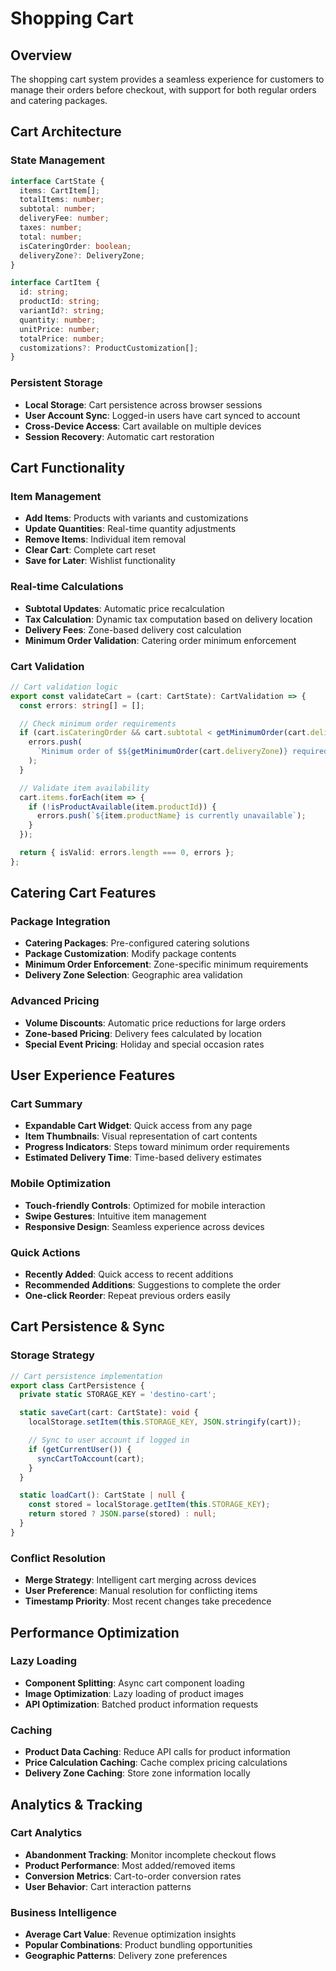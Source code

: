 # Shopping Cart

## Overview

The shopping cart system provides a seamless experience for customers to manage their orders before checkout, with support for both regular orders and catering packages.

## Cart Architecture

### State Management

```typescript
interface CartState {
  items: CartItem[];
  totalItems: number;
  subtotal: number;
  deliveryFee: number;
  taxes: number;
  total: number;
  isCateringOrder: boolean;
  deliveryZone?: DeliveryZone;
}

interface CartItem {
  id: string;
  productId: string;
  variantId?: string;
  quantity: number;
  unitPrice: number;
  totalPrice: number;
  customizations?: ProductCustomization[];
}
```

### Persistent Storage

- **Local Storage**: Cart persistence across browser sessions
- **User Account Sync**: Logged-in users have cart synced to account
- **Cross-Device Access**: Cart available on multiple devices
- **Session Recovery**: Automatic cart restoration

## Cart Functionality

### Item Management

- **Add Items**: Products with variants and customizations
- **Update Quantities**: Real-time quantity adjustments
- **Remove Items**: Individual item removal
- **Clear Cart**: Complete cart reset
- **Save for Later**: Wishlist functionality

### Real-time Calculations

- **Subtotal Updates**: Automatic price recalculation
- **Tax Calculation**: Dynamic tax computation based on delivery location
- **Delivery Fees**: Zone-based delivery cost calculation
- **Minimum Order Validation**: Catering order minimum enforcement

### Cart Validation

```typescript
// Cart validation logic
export const validateCart = (cart: CartState): CartValidation => {
  const errors: string[] = [];

  // Check minimum order requirements
  if (cart.isCateringOrder && cart.subtotal < getMinimumOrder(cart.deliveryZone)) {
    errors.push(
      `Minimum order of $${getMinimumOrder(cart.deliveryZone)} required for this delivery zone`
    );
  }

  // Validate item availability
  cart.items.forEach(item => {
    if (!isProductAvailable(item.productId)) {
      errors.push(`${item.productName} is currently unavailable`);
    }
  });

  return { isValid: errors.length === 0, errors };
};
```

## Catering Cart Features

### Package Integration

- **Catering Packages**: Pre-configured catering solutions
- **Package Customization**: Modify package contents
- **Minimum Order Enforcement**: Zone-specific minimum requirements
- **Delivery Zone Selection**: Geographic area validation

### Advanced Pricing

- **Volume Discounts**: Automatic price reductions for large orders
- **Zone-based Pricing**: Delivery fees calculated by location
- **Special Event Pricing**: Holiday and special occasion rates

## User Experience Features

### Cart Summary

- **Expandable Cart Widget**: Quick access from any page
- **Item Thumbnails**: Visual representation of cart contents
- **Progress Indicators**: Steps toward minimum order requirements
- **Estimated Delivery Time**: Time-based delivery estimates

### Mobile Optimization

- **Touch-friendly Controls**: Optimized for mobile interaction
- **Swipe Gestures**: Intuitive item management
- **Responsive Design**: Seamless experience across devices

### Quick Actions

- **Recently Added**: Quick access to recent additions
- **Recommended Additions**: Suggestions to complete the order
- **One-click Reorder**: Repeat previous orders easily

## Cart Persistence & Sync

### Storage Strategy

```typescript
// Cart persistence implementation
export class CartPersistence {
  private static STORAGE_KEY = 'destino-cart';

  static saveCart(cart: CartState): void {
    localStorage.setItem(this.STORAGE_KEY, JSON.stringify(cart));

    // Sync to user account if logged in
    if (getCurrentUser()) {
      syncCartToAccount(cart);
    }
  }

  static loadCart(): CartState | null {
    const stored = localStorage.getItem(this.STORAGE_KEY);
    return stored ? JSON.parse(stored) : null;
  }
}
```

### Conflict Resolution

- **Merge Strategy**: Intelligent cart merging across devices
- **User Preference**: Manual resolution for conflicting items
- **Timestamp Priority**: Most recent changes take precedence

## Performance Optimization

### Lazy Loading

- **Component Splitting**: Async cart component loading
- **Image Optimization**: Lazy loading of product images
- **API Optimization**: Batched product information requests

### Caching

- **Product Data Caching**: Reduce API calls for product information
- **Price Calculation Caching**: Cache complex pricing calculations
- **Delivery Zone Caching**: Store zone information locally

## Analytics & Tracking

### Cart Analytics

- **Abandonment Tracking**: Monitor incomplete checkout flows
- **Product Performance**: Most added/removed items
- **Conversion Metrics**: Cart-to-order conversion rates
- **User Behavior**: Cart interaction patterns

### Business Intelligence

- **Average Cart Value**: Revenue optimization insights
- **Popular Combinations**: Product bundling opportunities
- **Geographic Patterns**: Delivery zone preferences

